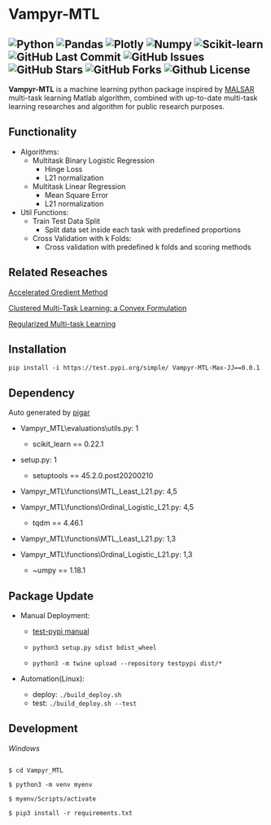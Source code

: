 # Vampyr-MTL

![Python](https://img.shields.io/badge/Python-^3.6-blue.svg?logo=python&longCache=true&logoColor=white&colorB=5e81ac&style=flat-square&colorA=4c566a)
![Pandas](https://img.shields.io/badge/Pandas-v1.0.4-blue.svg?longCache=true&logo=python&longCache=true&style=flat-square&logoColor=white&colorB=5e81ac&colorA=4c566a)
![Plotly](https://img.shields.io/badge/Plotly-v4.8.1-blue.svg?longCache=true&logo=python&longCache=true&style=flat-square&logoColor=white&colorB=5e81ac&colorA=4c566a)
![Numpy](https://img.shields.io/badge/Numpy-v1.18.0-blue.svg?longCache=true&logo=python&longCache=true&style=flat-square&logoColor=white&colorB=5e81ac&colorA=4c566a)
![Scikit-learn](https://img.shields.io/badge/sklearn-v0.23.0-blue.svg?longCache=true&logo=python&longCache=true&style=flat-square&logoColor=white&colorB=5e81ac&colorA=4c566a)
![GitHub Last Commit](https://img.shields.io/github/last-commit/google/skia.svg?style=flat-square&colorA=4c566a&colorB=a3be8c)
![GitHub Issues](https://img.shields.io/github/issues/Interactive-Media-Lab-Data-Science-Team/Vampyr-MTL)
![GitHub Stars](https://img.shields.io/github/stars/Interactive-Media-Lab-Data-Science-Team/Vampyr-MTL)
![GitHub Forks](https://img.shields.io/github/forks/Interactive-Media-Lab-Data-Science-Team/Vampyr-MTL)
![Github License](https://img.shields.io/github/license/Interactive-Media-Lab-Data-Science-Team/Vampyr-MTL)
---

**Vampyr-MTL** is a machine learning python package inspired by [MALSAR](https://github.com/jiayuzhou/MALSAR) multi-task learning Matlab algorithm, combined with up-to-date multi-task learning researches and algorithm for public research purposes.

## Functionality
* Algorithms:
  - Multitask Binary Logistic Regression
    + Hinge Loss 
    + L21 normalization
  - Multitask Linear Regression
    + Mean Square Error
    + L21 normalization
* Util Functions:
  - Train Test Data Split
    + Split data set inside each task with predefined proportions
  - Cross Validation with k Folds:
    + Cross validation with predefined k folds and scoring methods

## Related Reseaches
[Accelerated Gredient Method](https://arxiv.org/pdf/1310.3787.pdf)

[Clustered Multi-Task Learning: a Convex Formulation](https://papers.nips.cc/paper/3499-clustered-multi-task-learning-a-convex-formulation.pdf)

[Regularized Multi-task Learning](https://dl.acm.org/doi/pdf/10.1145/1014052.1014067)

## Installation
``pip install -i https://test.pypi.org/simple/ Vampyr-MTL-Max-JJ==0.0.1``

## Dependency
Auto generated by [pigar](https://github.com/damnever/pigar)
- Vampyr_MTL\evaluations\utils.py: 1
  - scikit_learn == 0.22.1

- setup.py: 1
  - setuptools == 45.2.0.post20200210

- Vampyr_MTL\functions\MTL_Least_L21.py: 4,5
- Vampyr_MTL\functions\Ordinal_Logistic_L21.py: 4,5
  - tqdm == 4.46.1

- Vampyr_MTL\functions\MTL_Least_L21.py: 1,3
- Vampyr_MTL\functions\Ordinal_Logistic_L21.py: 1,3
  - ~umpy == 1.18.1

## Package Update

* Manual Deployment:

  - [test-pypi manual](https://packaging.python.org/tutorials/packaging-projects/)

  - ``python3 setup.py sdist bdist_wheel``

  - ``python3 -m twine upload --repository testpypi dist/*``

* Automation(Linux):
  - deploy: ``./build_deploy.sh``
  - test: ``./build_deploy.sh --test``

## Development

*Windows*
```$ git clone https://github.com/Interactive-Media-Lab-Data-Science-Team/Vampyr-MTL.git

$ cd Vampyr_MTL

$ python3 -m venv myenv

$ myenv/Scripts/activate

$ pip3 install -r requirements.txt
```

